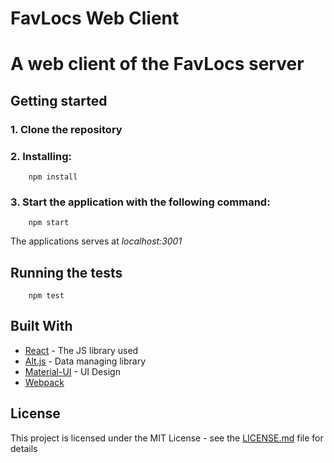# FavLocs Web Client

# A web client of the FavLocs server

## Getting started

### 1. Clone the repository
### 2. Installing:
```
    npm install
```

### 3. Start the application with the following command:
```
    npm start
```

The applications serves at *localhost:3001*



## Running the tests
```
    npm test
```


## Built With
* [React](https://facebook.github.io/react/) - The JS library used
* [Alt.js](http://alt.js.org/) - Data managing library
* [Material-UI](http://www.material-ui.com/#/) - UI Design
* [Webpack](https://webpack.github.io/)


## License

This project is licensed under the MIT License - see the [LICENSE.md](LICENSE.md) file for details



